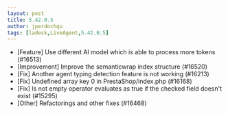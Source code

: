```yaml
---
layout: post
title: 5.42.0.5
author: jperdochqu
tags: [ladesk,LiveAgent,5.42.0.5]
---
```

- [Feature] Use different AI model which is able to process more tokens (#16513)
- [Improvement] Improve the semanticwrap index structure (#16520)
- [Fix] Another agent typing detection feature is not working (#16213)
- [Fix] Undefined array key 0 in PrestaShop/index.php (#16168)
- [Fix] Is not empty operator evaluates as true if the checked field doesn't exist (#15295)
- [Other] Refactorings and other fixes (#16468)